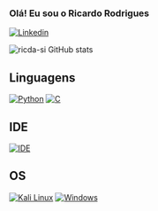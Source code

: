 ### Olá! Eu sou o Ricardo Rodrigues

[![Linkedin](https://img.shields.io/badge/LinkedIn-0077B5?style=for-the-badge&logo=linkedin&logoColor=white)](https://www.linkedin.com/in/ricardo-rodrigues-b00879250/)

![ricda-si GitHub stats](https://github-readme-stats.vercel.app/api?username=ricda-si&show_icons=true&theme=github_dark)

## Linguagens
[![Python](https://img.shields.io/badge/Python-14354C?style=for-the-badge&logo=python&logoColor=white)](https://github.com/ricda-si/python-projects)
[![C](https://img.shields.io/badge/C-00599C?style=for-the-badge&logo=c&logoColor=white)](https://github.com/ricda-si/c-projects)

## IDE
[![IDE](https://img.shields.io/badge/Visual_Studio_Code-0078D4?style=for-the-badge&logo=visual%20studio%20code&logoColor=white)]()

## OS
[![Kali Linux](https://img.shields.io/badge/Kali_Linux-557C94?style=for-the-badge&logo=kali-linux&logoColor=white)]()
[![Windows](https://img.shields.io/badge/Windows-0078D6?style=for-the-badge&logo=windows&logoColor=white)]()
